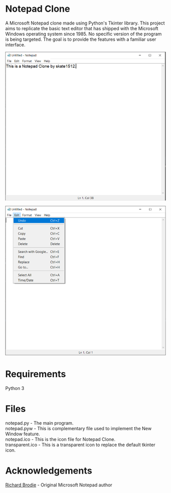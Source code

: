 # Notepad Clone
A  Microsoft Notepad clone made using Python's Tkinter library.
This project aims to replicate the basic text editor that has shipped with the Microsoft Windows operating system since 1985. No specific version of the program is being targeted. The goal is to provide the features with a familiar user interface.


![Root Window](/images/Notepad.PNG)  

![Menu Bar](/images/Menu.PNG)
# Requirements
Python 3

# Files
notepad.py - The main program.  
notepad.pyw - This is complementary file used to implement the New Window feature.  
notepad.ico - This is the icon file for Notepad Clone.  
transparent.ico - This is a transparent icon to replace the default tkinter icon.  

# Acknowledgements
[Richard Brodie](https://en.wikipedia.org/wiki/Richard_Brodie_(programmer)/) - Original Microsoft Notepad author  

